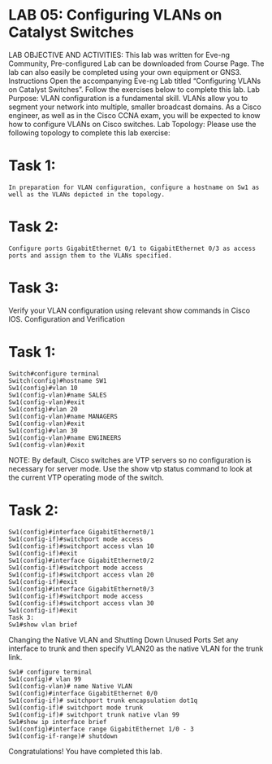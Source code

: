 # LAB 05: Configuring VLANs on Catalyst Switches
LAB OBJECTIVE AND ACTIVITIES:
This lab was written for Eve-ng Community, Pre-configured Lab can be downloaded from Course Page. The lab can also easily be completed using your own equipment or GNS3. Instructions
Open the accompanying Eve-ng Lab titled “Configuring VLANs on Catalyst Switches”.
Follow the exercises below to complete this lab.
Lab Purpose:
VLAN configuration is a fundamental skill. VLANs allow you to segment your network into multiple, smaller broadcast domains. As a Cisco engineer, as well as in the Cisco CCNA exam, you will be expected to know how to configure VLANs on Cisco switches.
Lab Topology:
Please use the following topology to complete this lab exercise:
# Task 1:
~~~
In preparation for VLAN configuration, configure a hostname on Sw1 as well as the VLANs depicted in the topology.
~~~
# Task 2:
~~~
Configure ports GigabitEthernet 0/1 to GigabitEthernet 0/3 as access ports and assign them to the VLANs specified.
~~~
# Task 3:
Verify your VLAN configuration using relevant show commands in Cisco IOS.
Configuration and Verification
# Task 1:
~~~
Switch#configure terminal
Switch(config)#hostname SW1
Sw1(config)#vlan 10
Sw1(config-vlan)#name SALES
Sw1(config-vlan)#exit
Sw1(config)#vlan 20
Sw1(config-vlan)#name MANAGERS
Sw1(config-vlan)#exit
Sw1(config)#vlan 30
Sw1(config-vlan)#name ENGINEERS
Sw1(config-vlan)#exit
~~~  
NOTE: By default, Cisco switches are VTP servers so no configuration is necessary for server mode. Use the show vtp status command to look at the current VTP operating mode of the switch.

# Task 2:
~~~
Sw1(config)#interface GigabitEthernet0/1
Sw1(config-if)#switchport mode access
Sw1(config-if)#switchport access vlan 10
Sw1(config-if)#exit
Sw1(config)#interface GigabitEthernet0/2
Sw1(config-if)#switchport mode access
Sw1(config-if)#switchport access vlan 20
Sw1(config-if)#exit
Sw1(config)#interface GigabitEthernet0/3
Sw1(config-if)#switchport mode access
Sw1(config-if)#switchport access vlan 30
Sw1(config-if)#exit  
Task 3:
Sw1#show vlan brief
~~~
Changing the Native VLAN and Shutting Down Unused Ports
Set any interface to trunk and then specify VLAN20 as the native VLAN for the trunk link.
~~~
Sw1# configure terminal
Sw1(config)# vlan 99
Sw1(config-vlan)# name Native VLAN
Sw1(config)#interface GigabitEthernet 0/0
Sw1(config-if)# switchport trunk encapsulation dot1q
Sw1(config-if)# switchport mode trunk
Sw1(config-if)# switchport trunk native vlan 99
Sw1#show ip interface brief
Sw1(config)#interface range GigabitEthernet 1/0 - 3
Sw1(config-if-range)# shutdown
~~~
Congratulations! You have completed this lab.

